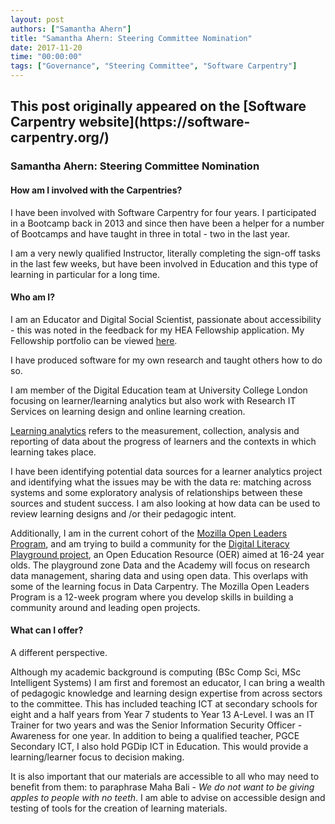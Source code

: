 ```yaml
---
layout: post
authors: ["Samantha Ahern"]
title: "Samantha Ahern: Steering Committee Nomination"
date: 2017-11-20
time: "00:00:00"
tags: ["Governance", "Steering Committee", "Software Carpentry"]
---
```


<h2>This post originally appeared on the [Software Carpentry website](https://software-carpentry.org/)</h2>

### Samantha Ahern: Steering Committee Nomination

#### How am I involved with the Carpentries?

I have been involved with Software Carpentry for four years. I participated in a Bootcamp back in 2013 and since then have been a helper for a number of Bootcamps and have taught in three in total - two in the last year.

I am a very newly qualified Instructor, literally completing the sign-off tasks in the last few weeks, but have been involved in Education and this type of learning in particular for a long time.

#### Who am I?

I am an Educator and Digital Social Scientist, passionate about accessibility - this was noted in the feedback for my HEA Fellowship application. My Fellowship portfolio can be viewed [here](https://myportfolio.ucl.ac.uk/view/view.php?id=153307). 

I have produced software for my own research and taught others how to do so.

I am member of the Digital Education team at University College London focusing on learner/learning analytics but also work with Research IT Services on learning design and online learning creation.

[Learning analytics](https://www.jisc.ac.uk/reports/learning-analytics-in-higher-education) refers to the measurement, collection, analysis and reporting of data about the progress of learners and the contexts in which learning takes place.

I have been identifying potential data sources for a learner analytics project and identifying what the issues may be with the data re: matching across systems and some exploratory analysis of relationships between these sources and student success. I am also looking at how data can be used to review learning designs and /or their pedagogic intent.

Additionally, I am in the current cohort of the [Mozilla Open Leaders Program](https://mozilla.github.io/leadership-training/), and am trying to build a community for the [Digital Literacy Playground project](https://github.com/quirksahern/DataLiteracyPlayground), an Open Education Resource (OER) aimed at 16-24 year olds. The playground zone Data and the Academy will focus on research data management, sharing data and using open data. This overlaps with some of the learning focus in Data Carpentry. The Mozilla Open Leaders Program is a 12-week program where you develop skills in building a community around and leading open projects.

#### What can I offer?

A different perspective.

Although my academic background is computing (BSc Comp Sci, MSc Intelligent Systems) I am first and foremost an educator, I can bring a wealth of pedagogic knowledge and learning design expertise from across sectors to the committee. This has included teaching ICT at secondary schools for eight and a half years from Year 7 students to Year 13 A-Level. I was an IT Trainer for two years and was the Senior Information Security Officer - Awareness for one year. In addition to being a qualified teacher, PGCE Secondary ICT, I also hold PGDip ICT in Education. This would provide a learning/learner focus to decision making.

It is also important that our materials are accessible to all who may need to benefit from them: to paraphrase Maha Bali - *We do not want to be giving apples to people with no teeth*. I am able to advise on accessible design and testing of tools for the creation of learning materials.

